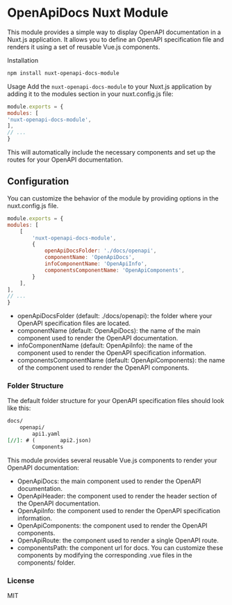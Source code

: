 # OpenApiDocs Nuxt Module
This module provides a simple way to display OpenAPI documentation in a Nuxt.js application. It allows you to define an OpenAPI specification file and renders it using a set of reusable Vue.js components.

Installation
```bash
npm install nuxt-openapi-docs-module
```

Usage
Add the `nuxt-openapi-docs-module` to your Nuxt.js application by adding it to the modules section in your nuxt.config.js file:

```javascript
module.exports = {
modules: [
'nuxt-openapi-docs-module',
],
// ...
}
```
This will automatically include the necessary components and set up the routes for your OpenAPI documentation.

## Configuration
You can customize the behavior of the module by providing options in the nuxt.config.js file.

```javascript
module.exports = {
modules: [
    [
        'nuxt-openapi-docs-module',
        {
            openApiDocsFolder: './docs/openapi',
            componentName: 'OpenApiDocs',
            infoComponentName: 'OpenApiInfo',
            componentsComponentName: 'OpenApiComponents',
        }
    ],
],
// ...
}
```
- openApiDocsFolder (default: ./docs/openapi): the folder where your OpenAPI specification files are located.
- componentName (default: OpenApiDocs): the name of the main component used to render the OpenAPI documentation.
- infoComponentName (default: OpenApiInfo): the name of the component used to render the OpenAPI specification information.
- componentsComponentName (default: OpenApiComponents): the name of the component used to render the OpenAPI components.

### Folder Structure
The default folder structure for your OpenAPI specification files should look like this:

```markdown
docs/
    openapi/
        api1.yaml
[//]: # (        api2.json)
        Components
```
This module provides several reusable Vue.js components to render your OpenAPI documentation:

- OpenApiDocs: the main component used to render the OpenAPI documentation.
- OpenApiHeader: the component used to render the header section of the OpenAPI documentation.
- OpenApiInfo: the component used to render the OpenAPI specification information.
- OpenApiComponents: the component used to render the OpenAPI components.
- OpenApiRoute: the component used to render a single OpenAPI route.
- componentsPath: the component url for docs.
You can customize these components by modifying the corresponding .vue files in the components/ folder.

### License
MIT
